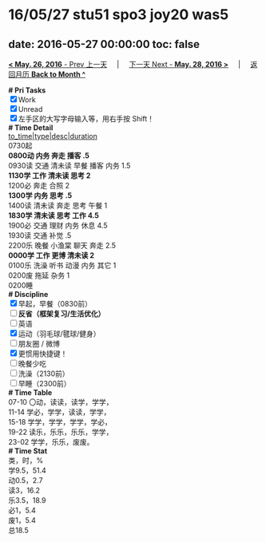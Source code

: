 # 16/05/27 stu51 spo3 joy20 was5

date: 2016-05-27 00:00:00
toc: false
---
[**< May. 26, 2016** - Prev 上一天](/lifelogs/2016/05/d26.html) &nbsp; &nbsp; | &nbsp; &nbsp; [下一天 Next - **May. 28, 2016 >**](/lifelogs/2016/05/d28.html) &nbsp; &nbsp; |  &nbsp; &nbsp; [返回月历 **Back to Month ^**](/lifelogs/2016/05/index.html)
<br/><div><b># Pri Tasks</b></div><div><input checked="true" type="checkbox"/>Work</div><div><input checked="true" type="checkbox"/>Unread</div><div><input checked="true" type="checkbox"/>左手区的大写字母输入等，用右手按 Shift！</div><div><b># Time Detail</b></div><div><u>to_time|type|desc|duration</u></div><div>0730起</div><div><b>0800动 内务 奔走 播客 .5</b></div><div>0930读 交通 清未读 早餐 播客 内务 1.5</div><div><b>1130学 工作 清未读 思考 2</b></div><div>1200必 奔走 合照 2</div><div><b>1300学 内务 思考 .5</b></div><div>1400读 清未读 奔走 思考 午餐 1</div><div><b>1830学 清未读 思考 工作 4.5</b></div><div>1900必 交通 理财 内务 休息 4.5</div><div>1930读 交通 补觉 .5</div><div>2200乐 晚餐 小渔棠 聊天 奔走 2.5</div><div><b>0000学 工作 更博 清未读 2</b></div><div>0100乐 洗澡 听书 动漫 内务 其它 1</div><div>0200废 拖延 杂务 1</div><div>0200睡</div><div><b># Discipline</b></div><div><input checked="true" type="checkbox"/>早起，早餐（0830前）</div><div><b><input type="checkbox"/></b><b>反省（框架复习/生活优化）</b></div><div><input type="checkbox"/>英语</div><div><input checked="true" type="checkbox"/>运动（羽毛球/毽球/健身）</div><div><input type="checkbox"/>朋友圈 / 微博</div><div><input checked="true" type="checkbox"/>更惯用快捷键！</div><div><input type="checkbox"/>晚餐少吃</div><div><input type="checkbox"/>洗澡（2130前）</div><div><input type="checkbox"/>早睡（2300前）</div><div><b># Time Table</b></div><div>07-10 〇动，读读，读学，学学，</div><div>11-14 学必，学学，读读，学学，</div><div>15-18 学学，学学，学学，学必，</div><div>19-22 读乐，乐乐，乐乐，学学，</div><div>23-02 学学，乐乐，废废。</div><div><b># Time Stat</b></div><div>类，时，%</div><div>学9.5，51.4</div><div>动0.5，2.7</div><div>读3，16.2</div><div>乐3.5，18.9</div><div>必1，5.4</div><div>废1，5.4</div><div>总18.5</div>
